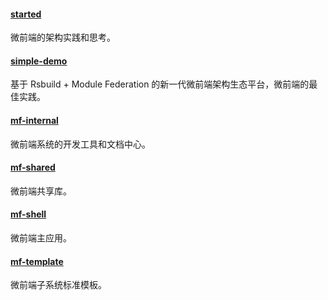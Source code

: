#### [started](https://github.com/micro-frontend-app/started)
微前端的架构实践和思考。

#### [simple-demo](https://github.com/micro-frontend-app/simple-demo)
基于 Rsbuild + Module Federation 的新一代微前端架构生态平台，微前端的最佳实践。

#### [mf-internal](https://github.com/micro-frontend-app/mf-internal)
微前端系统的开发工具和文档中心。

#### [mf-shared](https://github.com/micro-frontend-app/mf-shared)
微前端共享库。

#### [mf-shell](https://github.com/micro-frontend-app/mf-shell)
微前端主应用。

#### [mf-template](https://github.com/micro-frontend-app/mf-template)
微前端子系统标准模板。